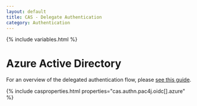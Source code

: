 ```yaml
---
layout: default
title: CAS - Delegate Authentication
category: Authentication
---
```


{% include variables.html %}

# Azure Active Directory

For an overview of the delegated authentication flow, please [see this guide](Delegate-Authentication.html).

{% include casproperties.html properties="cas.authn.pac4j.oidc[].azure" %}
